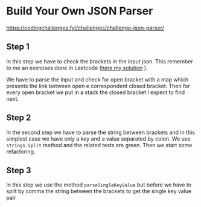 # Build Your Own JSON Parser
https://codingchallenges.fyi/challenges/challenge-json-parser/

## Step 1

In this step we have to check the brackets in the input json. This remember to me an exercises done in Leetcode ([here my solution](https://github.com/diegoavanzini/go-grind75/tree/main/valid-brackets) ).

We have to parse the input and check for open bracket with a map which presents the link between open e correspondent closed bracket. Then for every open bracket we put in a stack the closed bracket I expect to find next.

## Step 2

In the second step we have to parse the string between brackets and in this simplest case we have only a key and a value separated by colon. We use ``strings.Split`` method and the related tests are green. Then we start some refactoring. 

## Step 3

In this step we use the method ``parseSingleKeyValue`` but before we have to split by comma the string between the brackets to get the single key value pair